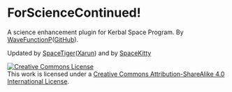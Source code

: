 ForScienceContinued!
==========

A science enhancement plugin for Kerbal Space Program. By <a rel="WaveFunctionP" href="http://forum.kerbalspaceprogram.com/members/107709">WaveFunctionP</a>(<a rel="GitHub" href="https://github.com/WaveFunctionP">GitHub</a>).

Updated by <a rel="SpaceTiger" href="http://forum.kerbalspaceprogram.com/members/137260-SpaceTiger">SpaceTiger</a>(<a rel="Xarun" href="https://github.com/Xarun">Xarun</a>)
and by <a rel="SpaceKitty" href="http://forum.kerbalspaceprogram.com/members/137262">SpaceKitty</a>

<a rel="license" href="http://creativecommons.org/licenses/by-sa/4.0/"><img alt="Creative Commons License" style="border-width:0" src="http://i.creativecommons.org/l/by-sa/4.0/88x31.png" /></a><br />This work is licensed under a <a rel="license" href="http://creativecommons.org/licenses/by-sa/4.0/">Creative Commons Attribution-ShareAlike 4.0 International License</a>.
